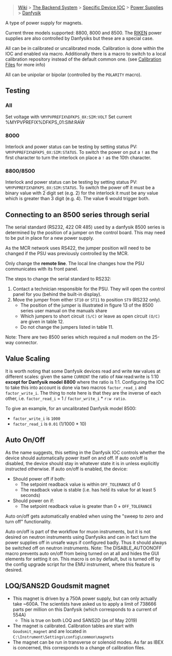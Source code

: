 > [Wiki](Home) > [The Backend System](The-Backend-System) > [Specific Device IOC](Specific-Device-IOC) > [Power Supplies](Power-Supplies) > [Danfysik](Danfysik)

A type of power supply for magnets.

Current three models supported: 8800, 8000 and 8500. The [RIKEN](https://github.com/ISISComputingGroup/ibex_developers_manual/wiki/Riken-power-supplies) power supplies are also controlled by Danfysiks but these are a special case.

All can be in calibrated or uncalibrated mode. Calibration is done within the IOC and enabled via macro. Additionally there is a macro to switch to a local calibration repository instead of the default common one. (see [Calibration Files](https://github.com/ISISComputingGroup/ibex_developers_manual/wiki/Calibration-Files) for more info)

All can be unipolar or bipolar (controlled by the `POLARITY` macro).

## Testing

### All

Set voltage with `%MYPVPREFIX%DFKPS_0X:SIM:VOLT`
Set current %MYPVPREFIX%DFKPS_01:SIM:RAW


### 8000

Interlock and power status can be testing by setting status PV: `%MYPVPREFIX%DFKPS_0X:SIM:STATUS`. To switch the power on put a `!` as the first character to turn the interlock on place a `!` as the 10th character.

### 8800/8500

Interlock and power status can be testing by setting status PV: `%MYPVPREFIX%DFKPS_0X:SIM:STATUS`. To switch the power off it must be a binary value with 2 digit set (e.g. 2) for the interlock it must be any value which is greater than 3 digit (e.g. 4). The value 6 would trigger both.

## Connecting to an 8500 series through serial

The serial standard (RS232, 422 OR 485) used by a danfysik 8500 series is determined by the position of a jumper on the control board. This may need to be put in place for a new power supply.

As the MCR network uses RS422, the jumper position will need to be changed if the PSU was previously controlled by the MCR.

Only change the **remote line**. The local line changes how the PSU communicates with its front panel.

The steps to change the serial standard to RS232:

1. Contact a technician responsible for the PSU. They will open the control panel for you (behind the built-in display).
1. Move the jumper from either `ST10` or `ST11` to position `ST9` (RS232 only).
   - The position of the jumper is illustrated in figure 13 of the 8500 series user manual on the manuals share
   - Which jumpers to short circuit `(S/C)` or leave as open circuit `(O/C)` are given in table 12.
   - Do not change the jumpers listed in table 11.

Note: There are two 8500 series which required a null modem on the 25-way connector. 

## Value Scaling

It is worth noting that some Danfysik devices read and write `RAW` values at different scales: given the same `CURRENT` the ratio of `RAW` read:write is 1:10 **except for Danfysik model 8800** where the ratio is 1:1. Configuring the IOC to take this into account is done via two macros `factor_read_i` and `factor_write_i`. The thing to note here is that they are the inverse of each other, i.e. `factor_read_i` = 1 / `factor_write_i` * `r:w ratio`. 

To give an example, for an uncalibrated Danfysik model 8500:
- `factor_write_i` is `1000`
- `factor_read_i` is `0.01` (1/1000 * 10)

## Auto On/Off

As the name suggests, this setting in the Danfysik IOC controls whether the device should automatically power itself on and off. If auto on/off is disabled, the device should stay in whatever state it is in unless explicitly instructed otherwise. If auto on/off is enabled, the device:
- Should power off if both:
    - The setpoint readback value is within `OFF_TOLERANCE` of 0 
    - The readback value is stable (i.e. has held its value for
at least 5 seconds)
- Should power on if: 
    - The setpoint readback value is greater than 0 + `OFF_TOLERANCE`

Auto on/off gets automatically enabled when using the "sweep to zero and turn off" functionality.

Auto on/off is part of the workflow for muon instruments, but it is not desired on neutron instruments using Danfysiks and can in fact turn the power supplies off in unsafe ways if configured badly. Thus it should always be switched off on neutron instruments. Note: The DISABLE_AUTOONOFF macro prevents auto on/off from being turned on at all and hides the GUI elements for setting it on. This macro is on by default, but is turned off by the config upgrade script for the EMU instrument, where this feature is desired.

## LOQ/SANS2D Goudsmit magnet

- This magnet is driven by a 750A power supply, but can only actually take ~600A. The scientists have asked us to apply a limit of 738666 parts per million on this Danfysik (which corresponds to a current of 554A)
  * This is true on both LOQ and SANS2D (as of May 2019)
- The magnet is calibrated. Calibration tables are start with `Goudsmit_magnet` and are located in `C:\Instrument\Settings\config\common\magnets`
- The magnet can be run in transverse or solenoid modes. As far as IBEX is concerned, this corresponds to a change of calibration files.